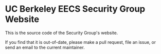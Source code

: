 UC Berkeley EECS Security Group Website
=======================================

This is the source code of the Security Group's website.

If you find that it is out-of-date, please make a pull request, file an issue, or send an email to the current maintainer.
